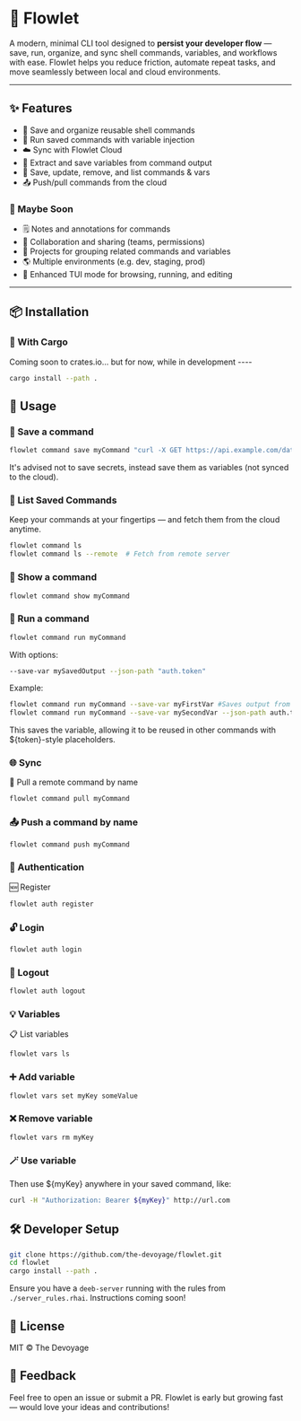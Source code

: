 # 🌊 Flowlet

A modern, minimal CLI tool designed to **persist your developer flow** — save, run, organize, and sync shell commands, variables, and workflows with ease. Flowlet helps you reduce friction, automate repeat tasks, and move seamlessly between local and cloud environments.


---

## ✨ Features

- 🔖 Save and organize reusable shell commands  
- 🚀 Run saved commands with variable injection  
- ☁️  Sync with Flowlet Cloud 
- 🧠 Extract and save variables from command output  
- 📁 Save, update, remove, and list commands & vars  
- 📤 Push/pull commands from the cloud

### 🧪 Maybe Soon

- 🗒️ Notes and annotations for commands
- 👥 Collaboration and sharing (teams, permissions)
- 📁 Projects for grouping related commands and variables
- 🌎 Multiple environments (e.g. dev, staging, prod)
- 🧭 Enhanced TUI mode for browsing, running, and editing

---

## 📦 Installation

### 🦀 With Cargo

Coming soon to crates.io... but for now, while in development ----

```bash
cargo install --path .
```

## 🚦 Usage

### 🔖 Save a command

```bash
flowlet command save myCommand "curl -X GET https://api.example.com/data"
```

It's advised not to save secrets, instead save them as variables (not synced to the cloud).

### 📜 List Saved Commands

Keep your commands at your fingertips — and fetch them from the cloud anytime.

```bash
flowlet command ls
flowlet command ls --remote  # Fetch from remote server
```

### 👀 Show a command

```bash
flowlet command show myCommand
```

### 🧪 Run a command

```bash
flowlet command run myCommand
```

With options:

```bash
--save-var mySavedOutput --json-path "auth.token"
```

Example:

```bash
flowlet command run myCommand --save-var myFirstVar #Saves output from command as var.
flowlet command run myCommand --save-var mySecondVar --json-path auth.token #Saves path from json
```

This saves the variable, allowing it to be reused in other commands with ${token}-style placeholders.

<!-- **Hint** -->

<!-- You can run a command with a shorthand syntax: -->

<!-- ```bash -->
<!-- flowlet myCommand -->
<!-- ``` -->

### 🌐 Sync

🔄 Pull a remote command by name

```bash
flowlet command pull myCommand
```

### 📤 Push a command by name

```bash
flowlet command push myCommand
```

### 🔐 Authentication

🆕 Register

```bash
flowlet auth register
```

### 🔓 Login

```bash
flowlet auth login 
```

### 🚪 Logout

```bash
flowlet auth logout
```

### 💡 Variables

📋 List variables

```bash
flowlet vars ls
```

### ➕ Add variable

```bash
flowlet vars set myKey someValue
```

### ❌ Remove variable

```bash
flowlet vars rm myKey
```

### 🪄 Use variable

Then use ${myKey} anywhere in your saved command, like:

```bash
curl -H "Authorization: Bearer ${myKey}" http://url.com
```

## 🛠 Developer Setup

```bash
git clone https://github.com/the-devoyage/flowlet.git
cd flowlet
cargo install --path .
```

Ensure you have a `deeb-server` running with the rules from `./server_rules.rhai`. Instructions coming soon!

## 📄 License

MIT © The Devoyage

## 💬 Feedback

Feel free to open an issue or submit a PR. Flowlet is early but growing fast — would love your ideas and contributions!
